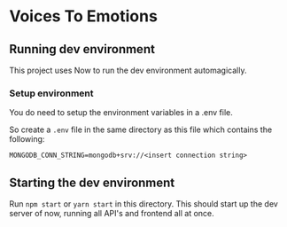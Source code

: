 # Voices To Emotions

## Running dev environment

This project uses Now to run the dev environment automagically.

### Setup environment

You do need to setup the environment variables in a .env file.

So create a `.env` file in the same directory as this file which contains the following:

```shell
MONGODB_CONN_STRING=mongodb+srv://<insert connection string>
```

## Starting the dev environment

Run `npm start` or `yarn start` in this directory.
This should start up the dev server of now, running all API's and frontend all at once.
